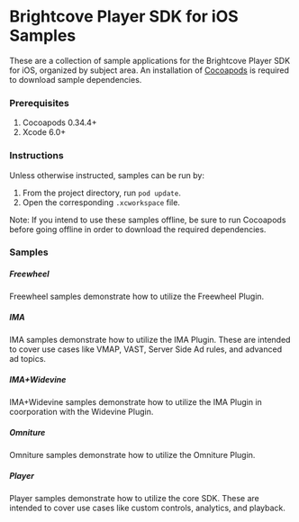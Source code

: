 Brightcove Player SDK for iOS Samples
=====================================
These are a collection of sample applications for the Brightcove Player SDK for iOS, organized by subject area. An installation of [Cocoapods][cocoapods] is required to download sample dependencies.

### Prerequisites

1. Cocoapods 0.34.4+
1. Xcode 6.0+

### Instructions

Unless otherwise instructed, samples can be run by:  

1. From the project directory, run `pod update`. 
1. Open the corresponding `.xcworkspace` file.

Note: If you intend to use these samples offline, be sure to run Cocoapods before going offline in order to download the required dependencies.

### Samples

##### Freewheel

Freewheel samples demonstrate how to utilize the Freewheel Plugin.

##### IMA

IMA samples demonstrate how to utilize the IMA Plugin. These are intended to cover use cases like VMAP, VAST, Server Side Ad rules, and advanced ad topics.

##### IMA+Widevine

IMA+Widevine samples demonstrate how to utilize the IMA Plugin in coorporation with the Widevine Plugin.

##### Omniture

Omniture samples demonstrate how to utilize the Omniture Plugin.

##### Player

Player samples demonstrate how to utilize the core SDK. These are intended to cover use cases like custom controls, analytics, and playback.

[cocoapods]: http://www.cocoapods.org
